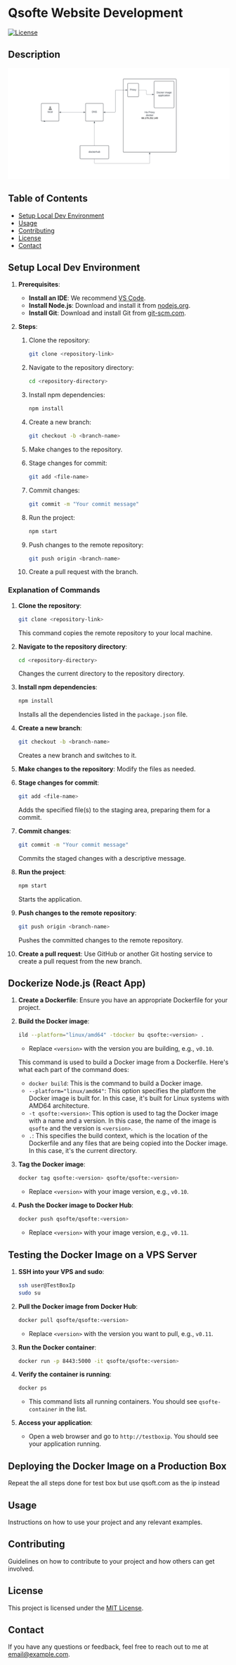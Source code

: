 
# Qsofte Website Development

[![License](https://img.shields.io/badge/license-MIT-blue.svg)](LICENSE)

## Description

![Architecture Diagram](./Flowcharts.png)

## Table of Contents

- [Setup Local Dev Environment](#setup-local-dev-environment)
- [Usage](#usage)
- [Contributing](#contributing)
- [License](#license)
- [Contact](#contact)


## Setup Local Dev Environment

1. **Prerequisites**:
    - **Install an IDE**: We recommend [VS Code](https://code.visualstudio.com/).
    - **Install Node.js**: Download and install it from [nodejs.org](https://nodejs.org/).
    - **Install Git**: Download and install Git from [git-scm.com](https://git-scm.com/).

2. **Steps**:

    1. Clone the repository:
        ```bash
        git clone <repository-link>
        ```
    2. Navigate to the repository directory:
        ```bash
        cd <repository-directory>
        ```
    3. Install npm dependencies:
        ```bash
        npm install
        ```
    4. Create a new branch:
        ```bash
        git checkout -b <branch-name>
        ```
    5. Make changes to the repository.

    6. Stage changes for commit:
        ```bash
        git add <file-name>
        ```
    7. Commit changes:
        ```bash
        git commit -m "Your commit message"
        ```
    8. Run the project:
        ```bash
        npm start
        ```
    9. Push changes to the remote repository:
        ```bash
        git push origin <branch-name>
        ```
    10. Create a pull request with the branch.

### Explanation of Commands

1. **Clone the repository**:
    ```bash
    git clone <repository-link>
    ```
    This command copies the remote repository to your local machine.

2. **Navigate to the repository directory**:
    ```bash
    cd <repository-directory>
    ```
    Changes the current directory to the repository directory.

3. **Install npm dependencies**:
    ```bash
    npm install
    ```
    Installs all the dependencies listed in the `package.json` file.

4. **Create a new branch**:
    ```bash
    git checkout -b <branch-name>
    ```
    Creates a new branch and switches to it.

5. **Make changes to the repository**: Modify the files as needed.

6. **Stage changes for commit**:
    ```bash
    git add <file-name>
    ```
    Adds the specified file(s) to the staging area, preparing them for a commit.

7. **Commit changes**:
    ```bash
    git commit -m "Your commit message"
    ```
    Commits the staged changes with a descriptive message.

8. **Run the project**:
    ```bash
    npm start
    ```
    Starts the application.

9. **Push changes to the remote repository**:
    ```bash
    git push origin <branch-name>
    ```
    Pushes the committed changes to the remote repository.

10. **Create a pull request**: Use GitHub or another Git hosting service to create a pull request from the new branch.

## Dockerize Node.js (React App)

1. **Create a Dockerfile**: Ensure you have an appropriate Dockerfile for your project.

2. **Build the Docker image**:
    ```bash
    ild --platform="linux/amd64" -tdocker bu qsofte:<version> .
    ```

    - Replace `<version>` with the version you are building, e.g., `v0.10`.

    This command is used to build a Docker image from a Dockerfile. Here's what each part of the command does:
    - `docker build`: This is the command to build a Docker image.
    - `--platform="linux/amd64"`: This option specifies the platform the Docker image is built for. In this case, it's built for Linux systems with AMD64 architecture.
    - `-t qsofte:<version>`: This option is used to tag the Docker image with a name and a version. In this case, the name of the image is `qsofte` and the version is `<version>`.
    - `.`: This specifies the build context, which is the location of the Dockerfile and any files that are being copied into the Docker image. In this case, it's the current directory.

3. **Tag the Docker image**:
    ```bash
    docker tag qsofte:<version> qsofte/qsofte:<version>
    ```

    - Replace `<version>` with your image version, e.g., `v0.10`.

4. **Push the Docker image to Docker Hub**:
    ```bash
    docker push qsofte/qsofte:<version>
    ```

    - Replace `<version>` with your image version, e.g., `v0.11`.

## Testing the Docker Image on a VPS Server

1. **SSH into your VPS and sudo**:
    ```bash
    ssh user@TestBoxIp
    sudo su 
    ```

2. **Pull the Docker image from Docker Hub**:
    ```bash
    docker pull qsofte/qsofte:<version>
    ```

    - Replace `<version>` with the version you want to pull, e.g., `v0.11`.

3. **Run the Docker container**:
    ```bash
    docker run -p 8443:5000 -it qsofte/qsofte:<version>
    ```

4. **Verify the container is running**:
    ```bash
    docker ps
    ```

    - This command lists all running containers. You should see `qsofte-container` in the list.

5. **Access your application**:
    - Open a web browser and go to `http://testboxip`. You should see your application running.

## Deploying the Docker Image on a Production Box

Repeat the all steps done for test box but use qsoft.com as the ip instead 

## Usage

Instructions on how to use your project and any relevant examples.

## Contributing

Guidelines on how to contribute to your project and how others can get involved.

## License

This project is licensed under the [MIT License](LICENSE).

## Contact

If you have any questions or feedback, feel free to reach out to me at [email@example.com](mailto:email@example.com).
